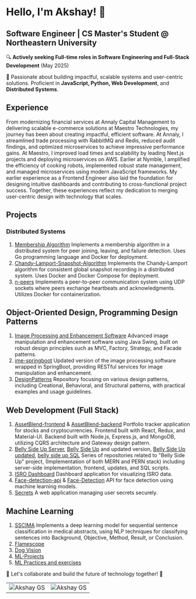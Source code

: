 # Hello, I'm Akshay! 👋

## Software Engineer | CS Master's Student @ Northeastern University

🔍 **Actively seeking Full-time roles in Software Engineering and Full-Stack Development** (May 2025)

🚀 Passionate about building impactful, scalable systems and user-centric solutions. Proficient in **JavaScript, Python, Web Development**, and **Distributed Systems**.

## Experience
From modernizing financial services at Annaly Capital Management to delivering scalable e-commerce solutions at Maestro Technologies, my journey has been about creating impactful, efficient software. At Annaly, I streamlined trade processing with RabbitMQ and Redis, reduced audit findings, and optimized microservices to achieve impressive performance gains. At Maestro, I improved load times and scalability by leading Next.js projects and deploying microservices on AWS. Earlier at Nymble, I amplified the efficiency of cooking robots, implemented robust state management, and managed microservices using modern JavaScript frameworks. My earlier experience as a Frontend Engineer also laid the foundation for designing intuitive dashboards and contributing to cross-functional project success. Together, these experiences reflect my dedication to merging user-centric design with technology that scales.

## Projects

### Distributed Systems

1. [Membership Algorithm](https://github.com/gsakshay/Membership-Algorithm)
Implements a membership algorithm in a distributed system for peer joining, leaving, and failure detection. Uses Go programming language and Docker for deployment.
2. [Chandy-Lamport-Snapshot-Algorithm](https://github.com/gsakshay/Chandy-Lamport-Snapshot-Algorithm)
Implements the Chandy-Lamport algorithm for consistent global snapshot recording in a distributed system. Uses Docker and Docker Compose for deployment.
3. [n-peers](https://github.com/gsakshay/n-peers)
Implements a peer-to-peer communication system using UDP sockets where peers exchange heartbeats and acknowledgments. Utilizes Docker for containerization.


## Object-Oriented Design, Programming Design Patterns

1. [Image Processing and Enhancement Software](https://github.com/gsakshay/Image-Processing-and-Enhancement-Software)
Advanced image manipulation and enhancement software using Java Swing, built on robust design principles such as MVC, Factory, Strategy, and Facade patterns.
2. [ime-springboot](https://github.com/gsakshay/ime-springboot)
Updated version of the image processing software wrapped in SpringBoot, providing RESTful services for image manipulation and enhancement.
3. [DesignPatterns](https://github.com/gsakshay/DesignPatterns)
Repository focusing on various design patterns, including Creational, Behavioral, and Structural patterns, with practical examples and usage guidelines.

## Web Development (Full Stack)

1. [AssetBlend-frontend](https://github.com/gsakshay/assetBlend-frontend) & [AssetBlend-backend](https://github.com/gsakshay/assetBlend-backend)
Portfolio tracker application for stocks and cryptocurrencies. Frontend built with React, Redux, and Material-UI. Backend built with Node.js, Express.js, and MongoDB, utilizing CQRS architecture and Gateway design pattern.
2. [Belly Side Up Server](https://github.com/gsakshay/Belly-Side-Up-Server), [Belly Side Up](https://github.com/gsakshay/Belly-Side-Up) and updated version, [Belly Side Up updated](https://github.com/gsakshay/Belly-Side-Up-updated), [belly side up SQL](https://github.com/gsakshay/belly-side-up-SQL)
Series of repositories related to "Belly Side Up" project, (Implementation of both MERN and PERN stack) including server-side implementation, frontend, updates, and SQL scripts.
3. [ISRO Dashboard](https://github.com/gsakshay/ISRO-Dashboard)
Dashboard application for visualizing ISRO data.
4. [Face-detection-api](https://github.com/gsakshay/Face-detection-api) & [Face-Detection](https://github.com/gsakshay/Face-detection)
API for face detection using machine learning models.
5. [Secrets](https://github.com/gsakshay/Secrets)
A web application managing user secrets securely.


## Machine Learning

1. [SSCIMA](https://github.com/gsakshay/SSCIMA)
Implements a deep learning model for sequential sentence classification in medical abstracts, using NLP techniques for classifying sentences into Background, Objective, Method, Result, or Conclusion.
2. [Flamescope](https://github.com/gsakshay/Flamescope)
3. [Dog Vision](https://github.com/gsakshay/Dog-Vision)
4. [ML-Projects](https://github.com/gsakshay/ML-Projects)
5. [ML Practices and exercises](https://github.com/gsakshay/ML-Practices-and-exercies)


🌟 Let's collaborate and build the future of technology together! 🌟

<table>
  <tr>
    <td>
      <img src="https://github-readme-stats.vercel.app/api?username=gsakshay&show_icons=true&locale=en" alt="Akshay GS" />
    </td>
    <td>
      <img src="https://github-readme-streak-stats.herokuapp.com/?user=gsakshay&" alt="Akshay GS" />
    </td>
  </tr>
</table>
